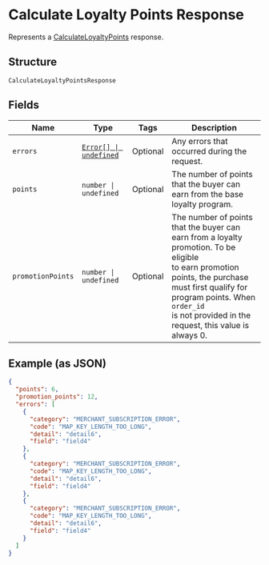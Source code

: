 
# Calculate Loyalty Points Response

Represents a [CalculateLoyaltyPoints](../api/loyalty.md#calculate-loyalty-points) response.

## Structure

`CalculateLoyaltyPointsResponse`

## Fields

| Name | Type | Tags | Description |
|  --- | --- | --- | --- |
| `errors` | [`Error[] \| undefined`](../models/error.md) | Optional | Any errors that occurred during the request. |
| `points` | `number \| undefined` | Optional | The number of points that the buyer can earn from the base loyalty program. |
| `promotionPoints` | `number \| undefined` | Optional | The number of points that the buyer can earn from a loyalty promotion. To be eligible<br/>to earn promotion points, the purchase must first qualify for program points. When `order_id`<br/>is not provided in the request, this value is always 0. |

## Example (as JSON)

```json
{
  "points": 6,
  "promotion_points": 12,
  "errors": [
    {
      "category": "MERCHANT_SUBSCRIPTION_ERROR",
      "code": "MAP_KEY_LENGTH_TOO_LONG",
      "detail": "detail6",
      "field": "field4"
    },
    {
      "category": "MERCHANT_SUBSCRIPTION_ERROR",
      "code": "MAP_KEY_LENGTH_TOO_LONG",
      "detail": "detail6",
      "field": "field4"
    },
    {
      "category": "MERCHANT_SUBSCRIPTION_ERROR",
      "code": "MAP_KEY_LENGTH_TOO_LONG",
      "detail": "detail6",
      "field": "field4"
    }
  ]
}
```

